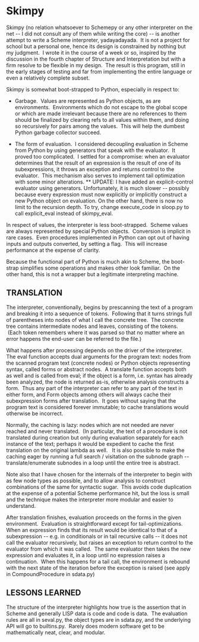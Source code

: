 # Skimpy
Skimpy (no relation whatsoever to Schemepy or any other interpreter on the net -- I did not consult any of them while writing the core) -- is another attempt to write a Scheme interpreter, yadayadayada.  It is not a project for school but a personal one, hence its design is constrained by nothing but my judgment.  I wrote it in the course of a week or so, inspired by the discussion in the fourth chapter of Structure and Interpretation but with a firm resolve to be flexible in my design.  The result is this program, still in the early stages of testing and far from implementing the entire language or even a relatively complete subset.

Skimpy is somewhat boot-strapped to Python, especially in respect to:

* Garbage.  Values are represented as Python objects, as are environments.  Environments which do not escape to the global scope or which are made irrelevant because there are no references to them should be finalized by clearing refs to all values within them, and doing so recursively for pairs among the values.  This will help the dumbest Python garbage collector succeed.

* The form of evaluation.  I considered decoupling evaluation in Scheme from Python by using generators that speak with the evaluator.  It proved too complicated.  I settled for a compromise: when an evaluator determines that the result of an expression is the result of one of its subexpressions, it throws an exception and returns control to the evaluator.  This mechanism also serves to implement tail optimization with some minor alterations.
** UPDATE:  I have added an explicit-control evaluator using generators.  Unfortunately, it is much slower -- possibly because every expression must now explicitly or implicitly construct a new Python object on evaluation.  On the other hand, there is now no limit to the recursion depth.  To try, change execute_code in sloop.py to call explicit_eval instead of skimpy_eval.

In respect of values, the interpreter is less boot-strapped.  Scheme values are always represented by special Python objects.  Conversion is implicit in rare cases.  Even procedures implemented in Python can opt out of having inputs and outputs converted, by setting a flag.  This will increase performance at the expense of clarity.

Because the functional part of Python is much akin to Scheme, the boot-strap simplifies some operations and makes other look familiar.  On the other hand, this is not a wrapper but a legitimate interpreting machine.

## TRANSLATION
The interpreter, conventionally, begins by prescanning the text of a program and breaking it into a sequence of tokens.  Following that it turns strings full of parentheses into nodes of what I call the concrete tree.  The concrete tree contains intermediate nodes and leaves, consisting of the tokens.  (Each token remembers where it was parsed so that no matter where an error happens the end-user can be referred to the file.)

What happens after processing depends on the driver of the interpreter.  The eval function accepts dual arguments for the program text: nodes from the scanned program text (concrete nodes) or Python objects representing syntax, called forms or abstract nodes.  A translate function accepts both as well and is called from eval; if the object is a form, i.e. syntax has already been analyzed, the node is returned as-is, otherwise analysis constructs a form.  Thus any part of the interpreter can refer to any part of the text in either form, and Form objects among others will always cache their subexpression forms after translation.  It goes without saying that the program text is considered forever immutable; to cache translations would otherwise be incorrect.

Normally, the caching is lazy: nodes which are not needed are never reached and never translated.  (In particular, the text of a procedure is not translated during creation but only during evaluation separately for each instance of the text; perhaps it would be expedient to cache the first translation on the original lambda as well.   It is also possible to make the caching eager by running a full search / visitation on the subnode graph -- translate/enumerate subnodes in a loop until the entire tree is abstract.

Note also that I have chosen for the internals of the interpreter to begin with as few node types as possible, and to allow analysis to construct combinations of the same for syntactic sugar.  This avoids code duplication at the expense of a potential Scheme performance hit, but the loss is small and the technique makes the interpreter more modular and easier to understand.

After translation finishes, evaluation proceeds on the forms in the given environment.  Evaluation is straightforward except for tail-optimizations.  When an expression finds that its result would be identical to that of a subexpression -- e.g. in conditionals or in tail recursive calls -- it does not call the evaluator recursively, but raises an exception to return control to the evaluator from which it was called.  The same evaluator then takes the new expression and evaluates it, in a loop until no expression raises a continuation.  When this happens for a tail call, the environment is rebound with the next state of the iteration before the exception is raised (see apply in CompoundProcedure in sdata.py)

## LESSONS LEARNED
The structure of the interpreter highlights how true is the assertion that in Scheme and generally LISP data is code and code is data.  The evaluation rules are all in seval.py, the object types are in sdata.py, and the underlying API will go to builtins.py.  Rarely does modern software get to be mathematically neat, clear, and modular.
